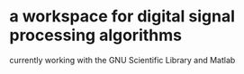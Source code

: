 

# a workspace for digital signal processing algorithms

currently working with the GNU Scientific Library and Matlab
